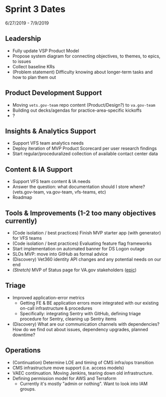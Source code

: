 # Sprint 3 Dates
6/27/2019 - 7/9/2019

## Leadership
- Fully update VSP Product Model
- Propose system diagram for connecting objectives, to themes, to epics, to issues
- Collect baseline KRs
- (Problem statement) Difficulty knowing about longer-term tasks and how to plan them out

## Product Development Support
- Moving `vets.gov-team` repo content (Product/Design?) to `va.gov-team`
- Building out decks/agendas for practice-area-specific kickoffs
- ?

## Insights & Analytics Support
- Support VFS team analytics needs
- Deploy iteration of MVP Product Scorecard per user research findings
- Start regular/proceduralized collection of available contact center data

## Content & IA Support
- Support VFS team content & IA needs
- Answer the question: what documentation should I store where? (vets.gov-team, va.gov-team, vfs-teams, etc)
- Roadmap

## Tools & Improvements (1-2 too many objectives currently)
- (Code isolation / best practices) Finish MVP starter app (with generator) for VFS teams
- (Code isolation / best practices) Evaluating feature flag frameworks
- Start implementation on automated banner for DS Logon outage
- SLOs MVP: move into GitHub as formal advice
- (Discovery) Vet360 identity API changes and any potential needs on our end
- *(Stretch)* MVP of Status page for VA.gov stakeholders ([epic](https://github.com/department-of-veterans-affairs/vets.gov-team/issues/16757))

## Triage
- Improved application-error metrics
    - Getting FE & BE application errors more integrated with our existing on-call infrastructure & procedures
    - Specifically: integrating Sentry with GitHub, defining triage procedure for Sentry, cleaning up Sentry items
- (Discovery) What are our communication channels with dependencies? How do we find out about issues, dependency upgrades, planned downtime?

## Operations
- (Continuation) Determine LOE and timing of CMS infra/ops transition
- CMS infrastructure move support (i.e. access models)
- VAEC continuation. Moving Jenkins, tearing down old infrastructure.
- Defining permission model for AWS and Terraform
    - Currently it's mostly "admin or nothing". Want to look into IAM groups.

